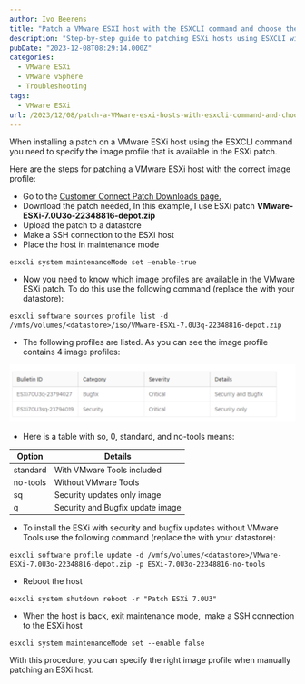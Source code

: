 ```yaml
---
author: Ivo Beerens
title: "Patch a VMware ESXI host with the ESXCLI command and choose the right image profile"
description: "Step-by-step guide to patching ESXi hosts using ESXCLI with the correct image profile."
pubDate: "2023-12-08T08:29:14.000Z"
categories: 
  - VMware ESXi
  - VMware vSphere
  - Troubleshooting
tags: 
  - VMware ESXi
url: /2023/12/08/patch-a-VMware-esxi-hosts-with-esxcli-command-and-choose-the-right-image-profile/
---
```


When installing a patch on a VMware ESXi host using the ESXCLI command you need to specify the image profile that is available in the ESXi patch.

Here are the steps for patching a VMware ESXi host with the correct image profile:

- Go to the [Customer Connect Patch Downloads page.](https://my.VMware.com/group/VMware/patch#search)
- Download the patch needed, In this example, I use ESXi patch **VMware-ESXi-7.0U3o-22348816-depot.zip**
- Upload the patch to a datastore
- Make a SSH connection to the ESXi host
- Place the host in maintenance mode

```
esxcli system maintenanceMode set –enable-true
```

- Now you need to know which image profiles are available in the VMware ESXi patch. To do this use the following command (replace the **<datastore>** with your datastore):

```
esxcli software sources profile list -d /vmfs/volumes/<datastore>/iso/VMware-ESXi-7.0U3q-22348816-depot.zip
```

- The following profiles are listed. As you can see the image profile contains 4 image profiles:

![esxcli_profile](images/patch.png)

- Here is a table with so, 0, standard, and no-tools means:

|   **Option**  |             **Details**           |
|---------------| --------------------------------- |
| standard      | With VMware Tools included        |
| no-tools      | Without VMware Tools              |
| sq            | Security updates only image       |
| q             | Security and Bugfix update image  |

- To install the ESXi with security and bugfix updates without VMware Tools use the following command (replace the **<datastore>** with your datastore):

```
esxcli software profile update -d /vmfs/volumes/<datastore>/VMware-ESXi-7.0U3o-22348816-depot.zip -p ESXi-7.0U3o-22348816-no-tools
```
- Reboot the host

```
esxcli system shutdown reboot -r "Patch ESXi 7.0U3"
```

- When the host is back, exit maintenance mode,  make a SSH connection to the ESXi host

```
esxcli system maintenanceMode set --enable false
```

With this procedure, you can specify the right image profile when manually patching an ESXi host.



